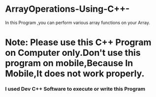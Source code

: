 # ArrayOperations-Using-C++-
<p>In this Program ,you can perform various array functions on your Array.</p>
<h1>Note: Please use this C++ Program on Computer only.Don't use this program on mobile,Because In Mobile,It does not work properly. </h1>
<h3>I used Dev C++ Software to execute or write this Program</h3>
